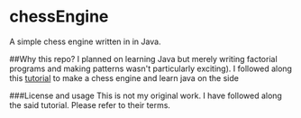 # chessEngine
A simple chess engine written in in Java.

##Why this repo?
I planned on learning Java but merely writing factorial programs and making patterns wasn't particularly exciting). I followed along this [tutorial](http://chessprogramming.wikispaces.com) to make a chess engine and learn java on the side

###License and usage
This is not my original work. I have followed along the said tutorial. Please refer to their terms.
